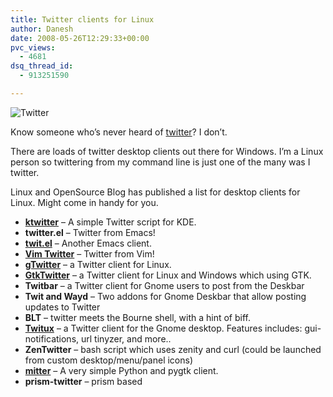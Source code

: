 ```yaml
---
title: Twitter clients for Linux
author: Danesh
date: 2008-05-26T12:29:33+00:00
pvc_views:
  - 4681
dsq_thread_id:
  - 913251590

---
```

<img class="alignnone" src="http://farm3.static.flickr.com/2012/2524352558_c05c17cce5_o.jpg" alt="Twitter" />

Know someone who&#8217;s never heard of [twitter][1]? I don&#8217;t.

There are loads of twitter desktop clients out there for Windows. I&#8217;m a Linux person so twittering from my command line is just one of the many was I twitter.

Linux and OpenSource Blog has published a list for desktop clients for Linux. Might come in handy for you.

  * **[ktwitter][2]** &#8211; A simple Twitter script for KDE.
  * **twitter.el** &#8211; Twitter from Emacs!
  * **[twit.el][3]** &#8211; Another Emacs client.
  * **[Vim Twitter][4]** &#8211; Twitter from Vim!
  * **[gTwitter][5]** &#8211; a Twitter client for Linux.
  * **[GtkTwitter][6]** &#8211; a Twitter client for Linux and Windows which using GTK.
  * **Twitbar** &#8211; a Twitter client for Gnome users to post from the Deskbar
  * **Twit and Wayd** &#8211; Two addons for Gnome Deskbar that allow posting updates to Twitter
  * **BLT** &#8211; twitter meets the Bourne shell, with a hint of biff.
  * **[Twitux][7]** &#8211; a Twitter client for the Gnome desktop. Features includes: gui-notifications, url tinyzer, and more..
  * **ZenTwitter** &#8211; bash script which uses zenity and curl (could be launched from custom desktop/menu/panel icons)
  * **[mitter][8]** &#8211; A very simple Python and pygtk client.
  * ****prism-twitter**** &#8211; prism based

 [1]: http://twitter.com/
 [2]: http://www.kde-apps.org/content/show.php/show.php?content=65012
 [3]: http://www.emacswiki.org/cgi-bin/emacs/twit.el
 [4]: http://www.vim.org/scripts/script.php?script_id=1853
 [5]: http://code.google.com/p/gtwitter/
 [6]: http://mattn.kaoriya.net/software/twitter/
 [7]: http://twitux.sourceforge.net/
 [8]: http://code.google.com/p/mitter/